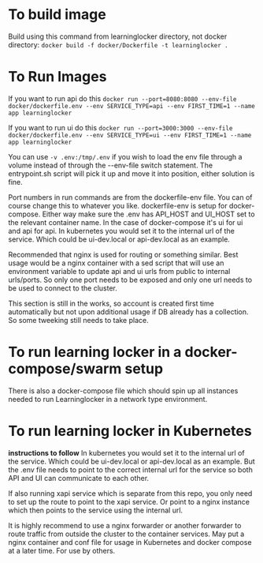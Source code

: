 To build image
==============
Build using this command from learninglocker directory, not docker directory:  ````docker build -f docker/Dockerfile -t learninglocker .````

To Run Images
=============
If you want to run api do this ````docker run --port=8080:8080 --env-file docker/dockerfile.env --env SERVICE_TYPE=api --env FIRST_TIME=1 --name app learninglocker````

If you want to run ui do this ````docker run --port=3000:3000 --env-file docker/dockerfile.env --env SERVICE_TYPE=ui --env FIRST_TIME=1 --name app learninglocker````

You can use ````-v .env:/tmp/.env```` if you wish to load the env file through a volume instead of through the --env-file switch statement.
The entrypoint.sh script will pick it up and move it into position, either solution is fine.

Port numbers in run commands are from the dockerfile-env file. You can of course change this to whatever you like.
dockerfile-env is setup for docker-compose. Either way make sure the .env has API_HOST and UI_HOST set to the relevant container name.
In the case of docker-compose it's ui for ui and api for api. In kubernetes you would set it to the internal url of the service.
Which could be ui-dev.local or api-dev.local as an example.

Recommended that nginx is used for routing or something similar. Best usage would be a nginx container
with a sed script that will use an environment variable to update api and ui urls from public to internal urls/ports.
So only one port needs to be exposed and only one url needs to be used to connect to the cluster.

This section is still in the works, so account is created first time automatically but not upon additional usage if DB already has a collection.
So some tweeking still needs to take place.

To run learning locker in a docker-compose/swarm setup
===========================

There is also a docker-compose file which should spin up all instances needed to run Learninglocker
in a network type environment.

To run learning locker in Kubernetes
===================================
**instructions to follow**
In kubernetes you would set it to the internal url of the service.
Which could be ui-dev.local or api-dev.local as an example. But the .env file needs to point
to the correct internal url for the service so both API and UI can communicate to each other.

If also running xapi service which is separate from this repo, you only need to set up the route to 
point to the xapi service. Or point to a nginx instance which then points to the service using the internal
url.

It is highly recommend to use a nginx forwarder or another forwarder to route traffic from outside the cluster
to the container services. May put a nginx container and conf file for usage in Kubernetes and docker compose
at a later time. For use by others.